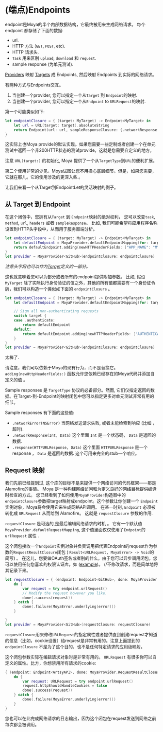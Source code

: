 # (端点)Endpoints

endpoint是Moya的半个内部数据结构，它最终被用来生成网络请求。 每个endpoint 都存储了下面的数据:

- url.
- HTTP 方法 (`GET`, `POST`, etc).
- HTTP 请求头.
- `Task` 用来区别 `upload`, `download` 和 `request`.
- sample response (为单元测试).

[Providers](Providers.md) 映射 [Targets](Targets.md) 成 Endpoints, 然后映射
Endpoints 到实际的网络请求。

有两种方式与Endpoints交互。

1. 当创建一个provider, 您可以指定一个从`Target` 到 `Endpoint`的映射.
1. 当创建一个provider, 您可以指定一个从`Endpoint` to `URLRequest`的映射.

第一个可能类似如下:

```swift
let endpointClosure = { (target: MyTarget) -> Endpoint<MyTarget> in
    let url = URL(target: target).absoluteString
    return Endpoint(url: url, sampleResponseClosure: {.networkResponse(200, target.sampleData)}, method: target.method, task: target.task)
}
```

这实际上也Moya provide的默认实现。如果您需要一些定制或者创建一个在单元测试中返回一个非200HTTP状态的测试provide，这就是您需要自定义的地方。

注意 `URL(target:)` 的初始化, Moya 提供了一个从`TargetType`到`URL`的便利扩展。

第二个使用非常的少见。Moya试图让您不用操心底层细节。但是，如果您需要，它就在那儿。它的使用涉及的更深入些.。

让我们来看一个从Target到EndpointLet的灵活映射的例子。

## 从 Target 到 Endpoint

在这个闭包中，您拥有从`Target` 到 `Endpoint`映射的绝对权利，
您可以改变`task`, `method`, `url`, `headers` 或者 `sampleResponse`。
比如, 我们可能希望将应用程序名称设置到HTTP头字段中，从而用于服务器端分析。

```swift
let endpointClosure = { (target: MyTarget) -> Endpoint<MyTarget> in
    let defaultEndpoint = MoyaProvider.defaultEndpointMapping(for: target)
    return defaultEndpoint.adding(newHTTPHeaderFields: ["APP_NAME": "MY_AWESOME_APP"])
}
let provider = MoyaProvider<GitHub>(endpointClosure: endpointClosure)
```

*注意头字段也可以作为[Target](Targets.md)定义的一部分。*

这也就意味着您可以为部分或者所有的endpoint提供附加参数。 比如, 假设 `MyTarget` 除了实际执行身份验证的值之外，其他的所有值都需要有一个身份证令牌，我们可以构造一个类似如下面的
`endpointClosure` 。

```swift
let endpointClosure = { (target: MyTarget) -> Endpoint<MyTarget> in
    let defaultEndpoint = MoyaProvider.defaultEndpointMapping(for: target)

    // Sign all non-authenticating requests
    switch target {
    case .authenticate:
        return defaultEndpoint
    default:
        return defaultEndpoint.adding(newHTTPHeaderFields: ["AUTHENTICATION_TOKEN": GlobalAppStorage.authToken])
    }
}
let provider = MoyaProvider<GitHub>(endpointClosure: endpointClosure)
```

太棒了.

请注意，我们可以依赖于Moya的现有行为，而不是替换它。 `adding(newHttpHeaderFields:)` 函数允许您依赖已经存在的Moya代码并添加自定义的值 。

Sample responses 是 `TargetType` 协议的必备部分。然而, 它们仅指定返回的数据。在Target-到-Endpoint的映射闭包中您可以指定更多对单元测试非常有用的细节。


Sample responses 有下面的这些值:

- `.networkError(NSError)` 当网络发送请求失败, 或者未能检索到响应 (比如 ，超时).
- `.networkResponse(Int, Data)` 这个里面 `Int` 是一个状态码， `Data` 是返回的数据.
- `.response(HTTPURLResponse, Data)` 这个里面 `HTTPURLResponse` 是一个 response ， `Data` 是返回的数据. 这个可用来完全的stub一个响应。


## Request 映射

我们先前已经提到过, 这个库的目标不是来提供一个网络访问的代码框架——那是Alamofire的事情。 
 Moya 是一种构建网络访问和为定义良好的网络目标提供编译时检查的方式。 您已经看到了如何使用`MoyaProvider`构造器中的`endpointClosure`参数把target映射成endpoint。这个参数让你创建一个  `Endpoint` 实例对象，Moya将会使用它来生成网络API调用。 在某一时刻,
`Endpoint` 必须被转化成 `URLRequest` 从而给到 Alamofire。
这就是 `requestClosure` 参数的作用.

`requestClosure` 是可选的,是最后编辑网络请求的时机 。 它有一个默认值`MoyaProvider.defaultRequestMapping`,
这个值里面仅仅使用了`Endpoint`的 `urlRequest` 属性 .

这个闭包接收一个`Endpoint`实例对象并负责调用把代表Endpoint的request作为参数的`RequestResultClosure`闭包 ( `Result<URLRequest, MoyaError> -> Void`的简写) 。
在这儿，您要做OAuth签名或者别的什么。由于您可以异步调用闭包，您可以使用任何您喜欢的权限认证库，如 ([example](https://github.com/rheinfabrik/Heimdallr.swift))。
//不修改请求，而是简单地将其记录下来。

```swift
let requestClosure = { (endpoint: Endpoint<GitHub>, done: MoyaProvider.RequestResultClosure) in
    do {
        var request = try endpoint.urlRequest()
        // Modify the request however you like.
        done(.success(request))
    } catch {
        done(.failure(MoyaError.underlying(error)))
    }

}
let provider = MoyaProvider<GitHub>(requestClosure: requestClosure)
```

`requestClosure`用来修改`URLRequest`的指定属性或者提供直到创建request才知道的信息（比如，cookie设置）给request是非常有用的。注意上面提到的`endpointClosure` 不是为了这个目的，也不是任何特定请求的应用级映射。

这个闭包参数实际在编辑请求对象时是非常有用的。
`URLRequest` 有很多你可以自定义的属性。比方，你想禁用所有请求的cookie:

```swift
{ (endpoint: Endpoint<ArtsyAPI>, done: MoyaProvider.RequestResultClosure) in
    do {
        var request: URLRequest = try endpoint.urlRequest()
        request.httpShouldHandleCookies = false
        done(.success(request))
    } catch {
        done(.failure(MoyaError.underlying(error)))
    }
}
```

您也可以在此完成网络请求的日志输出，因为这个闭包在request发送到网络之前每次都会被调用。
